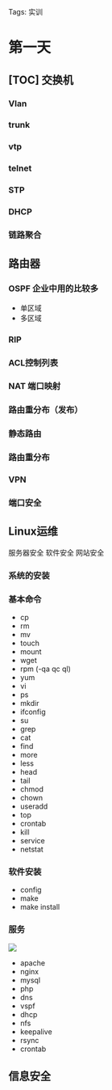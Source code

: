 ﻿Tags: 实训

第一天
====

[TOC]
交换机
----

### Vlan
### trunk
###  vtp
### telnet
###  STP
###  DHCP
###  链路聚合
 
路由器
-----
###  OSPF 企业中用的比较多
- 单区域
- 多区域
### RIP 
###  ACL控制列表 
### NAT 端口映射
### 路由重分布（发布）
### 静态路由
###  路由重分布
### VPN
### 端口安全

## Linux运维


服务器安全 软件安全  网站安全


### 系统的安装
### 基本命令  
- cp 
- rm
- mv
- touch
- mount
- wget 
- rpm (-qa qc ql) 
- yum
- vi
- ps
- mkdir
- ifconfig
- su
- grep
- cat
- find
- more
- less
- head
- tail
- chmod
- chown
- useradd
- top
- crontab
- kill
- service
- netstat

### 软件安装
- config  
- make
- make install


### 服务
![](http://p9a0o44nc.bkt.clouddn.com/wanluo.png)


- apache
- nginx
- mysql
- php
- dns
- vspf
- dhcp
- nfs
- keepalive
- rsync
- crontab


## 信息安全


 
